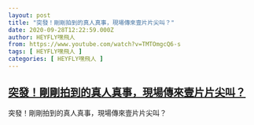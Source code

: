 ```yaml
---
layout: post
title: "突發！剛剛拍到的真人真事，現場傳來壹片片尖叫？"
date: 2020-09-28T12:22:59.000Z
author: HEYFLY嘿飛人
from: https://www.youtube.com/watch?v=TMTOmgcQ6-s
tags: [ HEYFLY嘿飛人 ]
categories: [ HEYFLY嘿飛人 ]
---
```

<!--1601295779000-->
[突發！剛剛拍到的真人真事，現場傳來壹片片尖叫？](https://www.youtube.com/watch?v=TMTOmgcQ6-s)
------

<div>
突發！剛剛拍到的真人真事，現場傳來壹片片尖叫？
</div>
